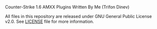 Counter-Strike 1.6 AMXX Plugins Written By Me (Trifon Dinev)

All files in this repository are released under GNU General Public License v2.0. See <a href="https://github.com/TrifonDinev/Counter-Strike-1.6-AMXX-Plugins/blob/master/LICENSE">LICENSE</a> file for more information.

